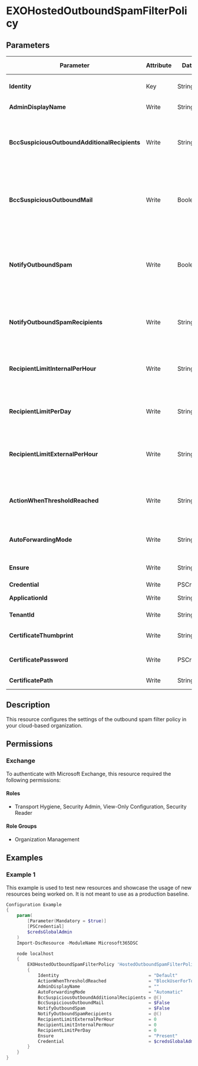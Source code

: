﻿# EXOHostedOutboundSpamFilterPolicy

## Parameters

| Parameter | Attribute | DataType | Description | Allowed Values |
| --- | --- | --- | --- | --- |
| **Identity** | Key | String | The Identity parameter specifies the name of the policy that you want to modify. There is only one policy named 'Default' | |
| **AdminDisplayName** | Write | String | The AdminDisplayName parameter specifies a description for the policy. | |
| **BccSuspiciousOutboundAdditionalRecipients** | Write | StringArray[] | The BccSuspiciousOutboundAdditionalRecipients parameter specifies the recipients to add to the Bcc field of outgoing spam messages. Valid input for this parameter is an email address. Separate multiple email addresses with commas. | |
| **BccSuspiciousOutboundMail** | Write | Boolean | The BccSuspiciousOutboundMail parameter enables or disables adding recipients to the Bcc field of outgoing spam messages. Valid input for this parameter is $true or $false. The default value is $false. You specify the additional recipients using the BccSuspiciousOutboundAdditionalRecipients parameter. | |
| **NotifyOutboundSpam** | Write | Boolean | The NotifyOutboundSpam parameter enables or disables sending notification messages to administrators when an outgoing message is determined to be spam. Valid input for this parameter is $true or $false. The default value is $false. You specify the administrators to notify by using the NotifyOutboundSpamRecipients parameter. | |
| **NotifyOutboundSpamRecipients** | Write | StringArray[] | The NotifyOutboundSpamRecipients parameter specifies the administrators to notify when an outgoing message is determined to be spam. Valid input for this parameter is an email address. Separate multiple email addresses with commas. | |
| **RecipientLimitInternalPerHour** | Write | String | The RecipientLimitInternalPerHour parameter specifies the maximum number of internal recipients that a user can send to within an hour. A valid value is 0 to 10000. The default value is 0, which means the service defaults are used. | |
| **RecipientLimitPerDay** | Write | String | The RecipientLimitPerDay parameter specifies the maximum number of recipients that a user can send to within a day. A valid value is 0 to 10000. The default value is 0, which means the service defaults are used. | |
| **RecipientLimitExternalPerHour** | Write | String | The RecipientLimitExternalPerHour parameter specifies the maximum number of external recipients that a user can send to within an hour. A valid value is 0 to 10000. The default value is 0, which means the service defaults are used. | |
| **ActionWhenThresholdReached** | Write | String | The ActionWhenThresholdReached parameter specifies the action to take when any of the limits specified in the policy are reached. Valid values are: Alert, BlockUser, BlockUserForToday. BlockUserForToday is the default value. | |
| **AutoForwardingMode** | Write | String | The AutoForwardingMode specifies how the policy controls automatic email forwarding to outbound recipients. Valid values are: Automatic, On, Off. | |
| **Ensure** | Write | String | Specify if this rule should exist or not.  This value must be 'Present' as the Default policy cannot be deleted. | `Present` |
| **Credential** | Write | PSCredential | Credentials of the Exchange Global Admin | |
| **ApplicationId** | Write | String | Id of the Azure Active Directory application to authenticate with. | |
| **TenantId** | Write | String | Id of the Azure Active Directory tenant used for authentication. | |
| **CertificateThumbprint** | Write | String | Thumbprint of the Azure Active Directory application's authentication certificate to use for authentication. | |
| **CertificatePassword** | Write | PSCredential | Username can be made up to anything but password will be used for CertificatePassword | |
| **CertificatePath** | Write | String | Path to certificate used in service principal usually a PFX file. | |

## Description

This resource configures the settings of the outbound spam filter policy
in your cloud-based organization.

## Permissions


### Exchange

To authenticate with Microsoft Exchange, this resource required the following permissions:

#### Roles

- Transport Hygiene, Security Admin, View-Only Configuration, Security Reader

#### Role Groups

- Organization Management

## Examples

### Example 1

This example is used to test new resources and showcase the usage of new resources being worked on.
It is not meant to use as a production baseline.

```powershell
Configuration Example
{
    param(
        [Parameter(Mandatory = $true)]
        [PSCredential]
        $credsGlobalAdmin
    )
    Import-DscResource -ModuleName Microsoft365DSC

    node localhost
    {
        EXOHostedOutboundSpamFilterPolicy 'HostedOutboundSpamFilterPolicy'
        {
            Identity                                  = "Default"
            ActionWhenThresholdReached                = "BlockUserForToday"
            AdminDisplayName                          = ""
            AutoForwardingMode                        = "Automatic"
            BccSuspiciousOutboundAdditionalRecipients = @()
            BccSuspiciousOutboundMail                 = $False
            NotifyOutboundSpam                        = $False
            NotifyOutboundSpamRecipients              = @()
            RecipientLimitExternalPerHour             = 0
            RecipientLimitInternalPerHour             = 0
            RecipientLimitPerDay                      = 0
            Ensure                                    = "Present"
            Credential                                = $credsGlobalAdmin
        }
    }
}
```

